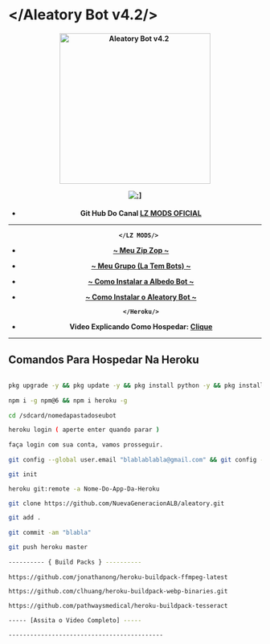 # </Aleatory Bot v4.2/>
<div align="center">
</div>
<p align="center">
  <h4 align="center">
<img src="https://telegra.ph/file/bee3283fd8aae6cbc6c24.jpg" alt="Aleatory Bot v4.2 " width="300" />

</div>
<p align="center">
   <a href="https://github.com/lzmodsoficial/aleatorybot4.1"><img title=":]" src="https://img.shields.io/badge/:]-LZ DOMINA BB-red.svg?style=for-the-badge&logo=github" /></a>
  <h4 align="center">

- Git Hub Do Canal [LZ MODS OFICIAL](https://www.youtube.com/channel/UCy0zGQxBX-MXDEAGY6VLJXQ)
   
 ------------------------------------------------------------------------------------
       </LZ MODS/> 
    
- [~ Meu Zip Zop ~](https://wa.me/556284944742)
    
- [~ Meu Grupo (La Tem Bots) ~](https://chat.whatsapp.com/DPZKtPOZvUBIsaluTNB5rh)
    
- [~ Como Instalar a Albedo Bot ~](https://gihub.com/lzmodsoficial/aleatory)
    
- [~ Como Instalar o Aleatory Bot ~](https://gihub.com/lzmodsoficial/albedolite)

       </Heroku/> 
- Video Explicando Como Hospedar: [Clique](https://www.youtube.com/watch?v=Ah4n6d1t2Yc&t=24s)
 ------------------------------------------------------------------------------------
## Comandos Para Hospedar Na Heroku
```bash
    
pkg upgrade -y && pkg update -y && pkg install python -y && pkg install nodejs-lts -y && pkg install nodejs -y && pkg install git -y && pkg install ffmpeg -y && pkg install wget -y 
 
npm i -g npm@6 && npm i heroku -g
    
cd /sdcard/nomedapastadoseubot

heroku login ( aperte enter quando parar )
    
faça login com sua conta, vamos prosseguir.
    
git config --global user.email "blablablabla@gmail.com" && git config --global user.name "blabla" 

git init

heroku git:remote -a Nome-Do-App-Da-Heroku

git clone https://github.com/NuevaGeneracionALB/aleatory.git

git add . 
    
git commit -am "blabla" 

git push heroku master
    
---------- { Build Packs } ----------
    
https://github.com/jonathanong/heroku-buildpack-ffmpeg-latest

https://github.com/clhuang/heroku-buildpack-webp-binaries.git

https://github.com/pathwaysmedical/heroku-buildpack-tesseract

----- [Assita o Video Completo] -----

-------------------------------------------
```
    
    
